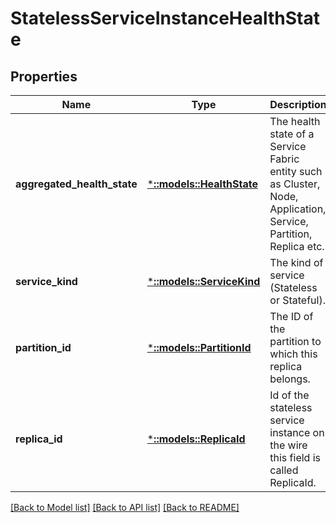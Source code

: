 # StatelessServiceInstanceHealthState

## Properties
Name | Type | Description | Notes
------------ | ------------- | ------------- | -------------
**aggregated_health_state** | [***::models::HealthState**](HealthState.md) | The health state of a Service Fabric entity such as Cluster, Node, Application, Service, Partition, Replica etc. | [optional] [default to null]
**service_kind** | [***::models::ServiceKind**](ServiceKind.md) | The kind of service (Stateless or Stateful). | [optional] [default to null]
**partition_id** | [***::models::PartitionId**](PartitionId.md) | The ID of the partition to which this replica belongs. | [optional] [default to null]
**replica_id** | [***::models::ReplicaId**](ReplicaId.md) | Id of the stateless service instance on the wire this field is called ReplicaId. | [optional] [default to null]

[[Back to Model list]](../README.md#documentation-for-models) [[Back to API list]](../README.md#documentation-for-api-endpoints) [[Back to README]](../README.md)


